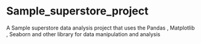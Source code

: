 # Sample_superstore_project
A Sample superstore data analysis project that uses the Pandas , Matplotlib , Seaborn and other library for data manipulation and analysis
